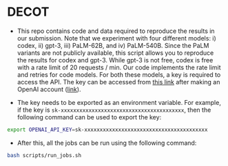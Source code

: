 # DECOT

- This repo contains code and data required to reproduce the results in our submission. Note that we experiment with four different models: i) codex, ii) gpt-3, iii) PaLM-62B, and iv) PaLM-540B. Since the PaLM variants are not publicly available, this script allows you to reproduce the results for codex and gpt-3. While gpt-3 is not free, codex is free with a rate limit of 20 requests / min. Our code implements the rate limit and retries for code models. For both these models, a key is required to access the API. The key can be accessed from [this link](https://beta.openai.com/account/api-keys) after making an OpenAI account ([link](https://openai.com/join/)).

- The key needs to be exported as an environment variable. For example, if the key is `sk-xxxxxxxxxxxxxxxxxxxxxxxxxxxxxxxxxxxxxxxx`, then the following command can be used to export the key:


```bash
export OPENAI_API_KEY=sk-xxxxxxxxxxxxxxxxxxxxxxxxxxxxxxxxxxxxxxxx
```

- After this, all the jobs can be run using the following command:

```bash
bash scripts/run_jobs.sh
```